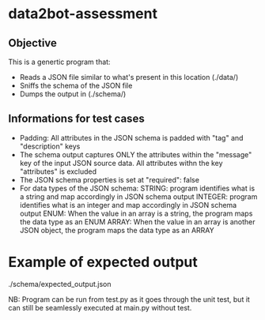 # data2bot-assessment
 
## Objective
This is a genertic program that:
- Reads a JSON file similar to what's present in this location (./data/)
- Sniffs the schema of the JSON file 
- Dumps the output in (./schema/)

## Informations for test cases
- Padding: All attributes in the JSON schema is padded with "tag" and "description" keys
- The schema output captures ONLY the attributes within the "message" key of the input JSON source data. All attributes withn the key "attributes" is excluded
- The JSON schema properties is set at "required": false
- For data types of the JSON schema:
STRING: program identifies what is a string and map accordingly in JSON schema output
INTEGER: program identifies what is an integer and map accordingly in JSON schema output
ENUM: When the value in an array is a string, the program maps the data type as an ENUM 
ARRAY: When the value in an array is another JSON object, the program maps the data type as an ARRAY 

# Example of expected output
./schema/expected_output.json

NB: Program can be run from test.py as it goes through the unit test, but it can still be seamlessly executed at main.py without test.
